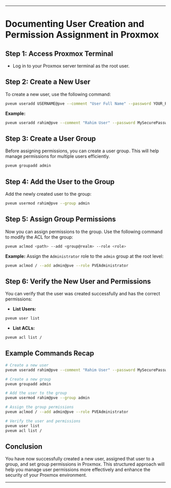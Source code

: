 
---

# **Documenting User Creation and Permission Assignment in Proxmox**

## **Step 1: Access Proxmox Terminal**
- Log in to your Proxmox server terminal as the root user.

## **Step 2: Create a New User**
To create a new user, use the following command:

```bash
pveum useradd USERNAME@pve --comment "User Full Name" --password YOUR_PASSWORD
```

**Example:**
```bash
pveum useradd rahim@pve --comment "Rahim User" --password MySecurePassword
```

## **Step 3: Create a User Group**
Before assigning permissions, you can create a user group. This will help manage permissions for multiple users efficiently.

```bash
pveum groupadd admin
```

## **Step 4: Add the User to the Group**
Add the newly created user to the group:

```bash
pveum usermod rahim@pve --group admin
```

## **Step 5: Assign Group Permissions**
Now you can assign permissions to the group. Use the following command to modify the ACL for the group:

```bash
pveum aclmod <path> --add <group@realm> --role <role>
```

**Example:**
Assign the `Administrator` role to the `admin` group at the root level:

```bash
pveum aclmod / --add admin@pve --role PVEAdministrator
```

## **Step 6: Verify the New User and Permissions**
You can verify that the user was created successfully and has the correct permissions:

- **List Users:**
```bash
pveum user list
```

- **List ACLs:**
```bash
pveum acl list /
```

## **Example Commands Recap**
```bash
# Create a new user
pveum useradd rahim@pve --comment "Rahim User" --password MySecurePassword

# Create a new group
pveum groupadd admin

# Add the user to the group
pveum usermod rahim@pve --group admin

# Assign the group permissions
pveum aclmod / --add admin@pve --role PVEAdministrator

# Verify the user and permissions
pveum user list
pveum acl list /
```

## **Conclusion**
You have now successfully created a new user, assigned that user to a group, and set group permissions in Proxmox. This structured approach will help you manage user permissions more effectively and enhance the security of your Proxmox environment.

--- 
